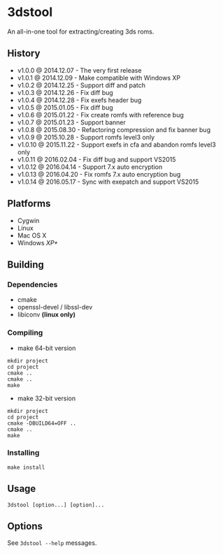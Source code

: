 # 3dstool

An all-in-one tool for extracting/creating 3ds roms.

## History

- v1.0.0 @ 2014.12.07 - The very first release
- v1.0.1 @ 2014.12.09 - Make compatible with Windows XP
- v1.0.2 @ 2014.12.25 - Support diff and patch
- v1.0.3 @ 2014.12.26 - Fix diff bug
- v1.0.4 @ 2014.12.28 - Fix exefs header bug
- v1.0.5 @ 2015.01.05 - Fix diff bug
- v1.0.6 @ 2015.01.22 - Fix create romfs with reference bug
- v1.0.7 @ 2015.01.23 - Support banner
- v1.0.8 @ 2015.08.30 - Refactoring compression and fix banner bug
- v1.0.9 @ 2015.10.28 - Support romfs level3 only
- v1.0.10 @ 2015.11.22 - Support exefs in cfa and abandon romfs level3 only
- v1.0.11 @ 2016.02.04 - Fix diff bug and support VS2015
- v1.0.12 @ 2016.04.14 - Support 7.x auto encryption
- v1.0.13 @ 2016.04.20 - Fix romfs 7.x auto encryption bug
- v1.0.14 @ 2016.05.17 - Sync with exepatch and support VS2015

## Platforms

- Cygwin
- Linux
- Mac OS X
- Windows *XP+*

## Building

### Dependencies

- cmake
- openssl-devel / libssl-dev
- libiconv **(linux only)**

### Compiling

- make 64-bit version
~~~
mkdir project
cd project
cmake ..
cmake ..
make
~~~

- make 32-bit version
~~~
mkdir project
cd project
cmake -DBUILD64=OFF ..
cmake ..
make
~~~

### Installing

~~~
make install
~~~

## Usage

~~~
3dstool [option...] [option]...
~~~

## Options

See `3dstool --help` messages.
